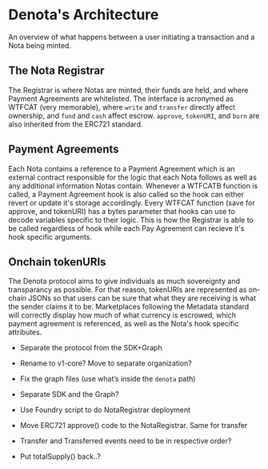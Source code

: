 # Denota's Architecture
An overview of what happens between a user initiating a transaction and a Nota being minted.

## The Nota Registrar
The Registrar is where Notas are minted, their funds are held, and where Payment Agreements are whitelisted. The interface is acronymed as WTFCAT (very memorable), where `write` and `transfer` directly affect ownership, and `fund` and `cash` affect escrow. `approve`, `tokenURI`, and `burn` are also inherited from the ERC721 standard.

## Payment Agreements
Each Nota contains a reference to a Payment Agreement which is an external contract responsible for the logic that each Nota follows as well as any additional information Notas contain. Whenever a WTFCATB function is called, a Payment Agreement hook is also called so the hook can either revert or update it's storage accordingly. Every WTFCAT function (save for approve, and tokenURI) has a bytes parameter that hooks can use to decode variables specific to their logic. This is how the Registrar is able to be called regardless of hook while each Pay Agreement can recieve it's hook specific arguments.

## Onchain tokenURIs
The Denota protocol aims to give individuals as much sovereignty and transparancy as possible. For that reason, tokenURIs are represented as on-chain JSONs so that users can be sure that what they are receiving is what the sender claims it to be. Marketplaces following the Metadata standard will correctly display how much of what currency is escrowed, which payment agreement is referenced, as well as the Nota's hook specific attributes.

- Separate the protocol from the SDK+Graph
- Rename to v1-core? Move to separate organization?

- Fix the graph files (use what’s inside the `denota` path)
- Separate SDK and the Graph?

- Use Foundry script to do NotaRegistrar deployment
- Move ERC721 approve() code to the NotaRegistrar. Same for transfer
- Transfer and Transferred events need to be in respective order?
- Put totalSupply() back..?